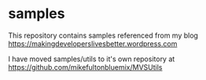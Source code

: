 # samples

This repository contains samples referenced from my blog https://makingdeveloperslivesbetter.wordpress.com

I have moved samples/utils to it's own repository at https://github.com/mikefultonbluemix/MVSUtils
